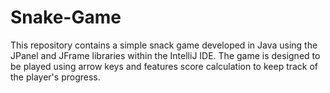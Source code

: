 # Snake-Game
This repository contains a simple snack game developed in Java using the JPanel and JFrame libraries within the IntelliJ IDE. The game is designed to be played using arrow keys and features score calculation to keep track of the player's progress.
